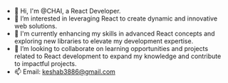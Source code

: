 - 👋 Hi, I'm @CHAI, a React Developer.
- 👀 I’m interested in leveraging React to create dynamic and innovative web solutions.
- 🌱 I'm currently enhancing my skills in advanced React concepts and exploring new libraries to elevate my development expertise.
- 💞️ I’m looking to collaborate on learning opportunities and projects related to React development to expand my knowledge and contribute to impactful projects.
- 📫 Email: keshab3886@gmail.com

<!---
Smolbolcat/Smolbolcat is a ✨ special ✨ repository because its `README.md` (this file) appears on your GitHub profile.
You can click the Preview link to take a look at your changes.
--->
